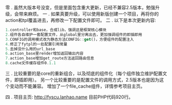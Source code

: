 
零 . 虽然大版本号没变，但是里面包含重大更新，已经不兼容2.5版本，勉强升级，会带来麻烦。
一 . 如果真要升级，可以使用新版创建一个项目，再将你的action和tpl覆盖进去，再修改一下配置文件即可。
二 . 以下是本次更新内容:

```javascript
1.controller和base，合成lib，强调这是框架核心模块
2.组件各自维护一套配置文件，从global里分离出去，更加强调组件的即插即用
3.CONFIG的调用模式改为静态方法CONFIG::get()，方便组件的配置注入
4.修正了fytpl的一处配置引用常量
5.去掉没什么用的url_base
6.action_base里render增加返回输出内容
7.action_base增加get_route方法返回路由信息
8.cache文件缓存组件0.1.1
```

三 . 比较重要的是core的重新组合，以及彻底的组件化（每个组件独立维护配置文件，即插即用）。
    另一个比较重要的是配置文件的调用方式，2.5版本也是因为这个变动而不能兼容。
    增加了一个file_cache组件，详情参考项目主页。

四 . 项目主页: http://fyscu.lanhao.name
    目前PHP代码920行。
